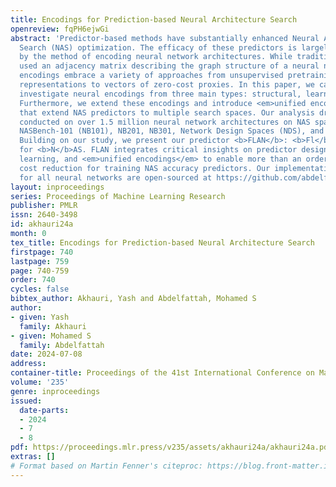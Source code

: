 ```yaml
---
title: Encodings for Prediction-based Neural Architecture Search
openreview: fqPH6ejwGi
abstract: 'Predictor-based methods have substantially enhanced Neural Architecture
  Search (NAS) optimization. The efficacy of these predictors is largely influenced
  by the method of encoding neural network architectures. While traditional encodings
  used an adjacency matrix describing the graph structure of a neural network, novel
  encodings embrace a variety of approaches from unsupervised pretraining of latent
  representations to vectors of zero-cost proxies. In this paper, we categorize and
  investigate neural encodings from three main types: structural, learned, and score-based.
  Furthermore, we extend these encodings and introduce <em>unified encodings</em>,
  that extend NAS predictors to multiple search spaces. Our analysis draws from experiments
  conducted on over 1.5 million neural network architectures on NAS spaces such as
  NASBench-101 (NB101), NB201, NB301, Network Design Spaces (NDS), and TransNASBench-101.
  Building on our study, we present our predictor <b>FLAN</b>: <b>Fl</b>ow <b>A</b>ttention
  for <b>N</b>AS. FLAN integrates critical insights on predictor design, transfer
  learning, and <em>unified encodings</em> to enable more than an order of magnitude
  cost reduction for training NAS accuracy predictors. Our implementation and encodings
  for all neural networks are open-sourced at https://github.com/abdelfattah-lab/flan_nas.'
layout: inproceedings
series: Proceedings of Machine Learning Research
publisher: PMLR
issn: 2640-3498
id: akhauri24a
month: 0
tex_title: Encodings for Prediction-based Neural Architecture Search
firstpage: 740
lastpage: 759
page: 740-759
order: 740
cycles: false
bibtex_author: Akhauri, Yash and Abdelfattah, Mohamed S
author:
- given: Yash
  family: Akhauri
- given: Mohamed S
  family: Abdelfattah
date: 2024-07-08
address:
container-title: Proceedings of the 41st International Conference on Machine Learning
volume: '235'
genre: inproceedings
issued:
  date-parts:
  - 2024
  - 7
  - 8
pdf: https://proceedings.mlr.press/v235/assets/akhauri24a/akhauri24a.pdf
extras: []
# Format based on Martin Fenner's citeproc: https://blog.front-matter.io/posts/citeproc-yaml-for-bibliographies/
---
```

